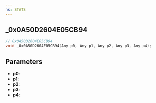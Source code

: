 ```yaml
---
ns: STATS
---
```

## _0x0A50D2604E05CB94

```c
// 0x0A50D2604E05CB94
void _0x0A50D2604E05CB94(Any p0, Any p1, Any p2, Any p3, Any p4);
```


## Parameters
* **p0**: 
* **p1**: 
* **p2**: 
* **p3**: 
* **p4**: 

